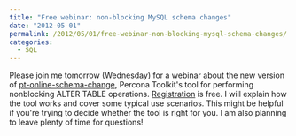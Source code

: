 ```yaml
---
title: "Free webinar: non-blocking MySQL schema changes"
date: "2012-05-01"
permalink: /2012/05/01/free-webinar-non-blocking-mysql-schema-changes/
categories:
  - SQL
---
```

Please join me tomorrow (Wednesday) for a webinar about the new version of [pt-online-schema-change][1], Percona Toolkit's tool for performing nonblocking ALTER TABLE operations. [Registration][2] is free. I will explain how the tool works and cover some typical use scenarios. This might be helpful if you're trying to decide whether the tool is right for you. I am also planning to leave plenty of time for questions!

 [1]: http://www.percona.com/doc/percona-toolkit/2.1/pt-online-schema-change.html
 [2]: http://www.percona.com/webinars/2012-05-02-zero-downtime-schema-changes-in-mysql/
